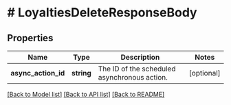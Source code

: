 # # LoyaltiesDeleteResponseBody

## Properties

Name | Type | Description | Notes
------------ | ------------- | ------------- | -------------
**async_action_id** | **string** | The ID of the scheduled asynchronous action. | [optional]

[[Back to Model list]](../../README.md#models) [[Back to API list]](../../README.md#endpoints) [[Back to README]](../../README.md)
